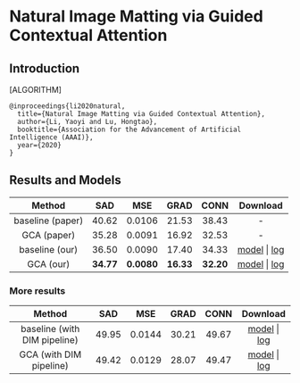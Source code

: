 # Natural Image Matting via Guided Contextual Attention

## Introduction

[ALGORITHM]

```
@inproceedings{li2020natural,
  title={Natural Image Matting via Guided Contextual Attention},
  author={Li, Yaoyi and Lu, Hongtao},
  booktitle={Association for the Advancement of Artificial Intelligence (AAAI)},
  year={2020}
}
```

## Results and Models

|      Method      |    SAD    |    MSE     |   GRAD    |   CONN    |                                                                                                                         Download                                                                                                                         |
| :--------------: | :-------: | :--------: | :-------: | :-------: | :------------------------------------------------------------------------------------------------------------------------------------------------------------------------------------------------------------------------------------------------------: |
| baseline (paper) |   40.62   |   0.0106   |   21.53   |   38.43   |                                                                                                                            -                                                                                                                             |
|   GCA (paper)    |   35.28   |   0.0091   |   16.92   |   32.53   |                                                                                                                            -                                                                                                                             |
|  baseline (our)  |   36.50   |   0.0090   |   17.40   |   34.33   | [model](https://download.openmmlab.com/mmediting/mattors/gca/baseline_r34_4x10_200k_comp1k_SAD-36.50_20200614_105701-95be1750.pth) \| [log](https://download.openmmlab.com/mmediting/mattors/gca/baseline_r34_4x10_200k_comp1k_20200614_105701.log.json) |
|    GCA (our)     | **34.77** | **0.0080** | **16.33** | **32.20** |      [model](https://download.openmmlab.com/mmediting/mattors/gca/gca_r34_4x10_200k_comp1k_SAD-34.77_20200604_213848-4369bea0.pth) \| [log](https://download.openmmlab.com/mmediting/mattors/gca/gca_r34_4x10_200k_comp1k_20200604_213848.log.json)      |

### More results

|            Method            |  SAD  |  MSE   | GRAD  | CONN  |                                                                                                                                Download                                                                                                                                |
| :--------------------------: | :---: | :----: | :---: | :---: | :--------------------------------------------------------------------------------------------------------------------------------------------------------------------------------------------------------------------------------------------------------------------: |
| baseline (with DIM pipeline) | 49.95 | 0.0144 | 30.21 | 49.67 | [model](https://download.openmmlab.com/mmediting/mattors/gca/baseline_dimaug_r34_4x10_200k_comp1k_SAD-49.95_20200626_231612-535c9a11.pth) \| [log](https://download.openmmlab.com/mmediting/mattors/gca/baseline_dimaug_r34_4x10_200k_comp1k_20200626_231612.log.json) |
|   GCA (with DIM pipeline)    | 49.42 | 0.0129 | 28.07 | 49.47 |      [model](https://download.openmmlab.com/mmediting/mattors/gca/gca_dimaug_r34_4x10_200k_comp1k_SAD-49.42_20200626_231422-8e9cc127.pth) \| [log](https://download.openmmlab.com/mmediting/mattors/gca/gca_dimaug_r34_4x10_200k_comp1k_20200626_231422.log.json)      |
